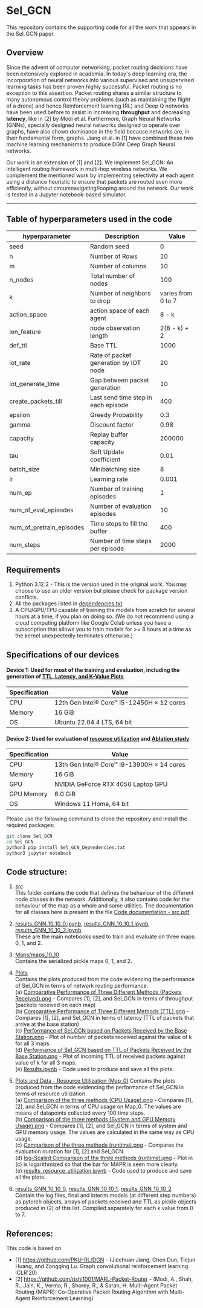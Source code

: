 # Sel_GCN

This repository contains the supporting code for all the work that appears in the Sel_GCN paper. 

## Overview
Since the advent of computer networking, packet routing decisions have been extensively explored in academia. In today's deep learning era, the incorporation of neural networks into various supervised and unsupervised learning tasks has been proven highly successful. Packet routing is no exception to this assertion. Packet routing shares a similar structure to many autonomous control theory problems (such as maintaining the flight of a drone) and hence Reinforcement learning (RL) and Deep Q networks have been used before to assist in increasing **throughput** and decreasing **latency**, like in [2] by Modi et.al. Furthermore, Graph Neural Networks (GNNs), specially designed neural networks designed to operate over graphs, have also shown dominance in the field because networks are, in their fundamental form, graphs. Jiang et.al. in [1] have combined these two machine learning mechanisms to produce DGN: Deep Graph Neural networks. 

Our work is an extension of [1] and [2]. We implement Sel_GCN: An intelligent routing framework in multi-hop wireless networks. We complement the mentioned work by implementing selectivity at each agent using a distance heuristic to ensure that packets are routed even more efficiently, without circumnavigating/looping around the network. Our work is tested in a Jupyter notebook-based simulator. 
***

## Table of hyperparameters used in the code 

| hyperparameter | Description | Value |
| --- | --- | --- |
| seed | Random seed | 0 |
| n | Number of Rows | 10 |
| m | Number of columns | 10 | 
| n_nodes | Total number of nodes | 100 |
| k | Number of neighbors to drop | varies from 0 to 7 | 
| action_space | action space of each agent | 8 - k | 
| len_feature | node observation length | 2(8 - k) + 2 | 
| def_ttl | Base TTL | 1000 | 
| iot_rate | Rate of packet generation by IOT node | 20 |
| iot_generate_time | Gap between packet generation | 10 |
| create_packets_till | Last send time step in each episode | 400 | 
| epsilon | Greedy Probability | 0.3 | 
| gamma | Discount factor | 0.98 | 
| capacity | Replay buffer capacity | 200000 | 
| tau | Soft Update coefficient | 0.01 | 
| batch_size | Minibatching size | 8 | 
| lr | Learning rate | 0.001 | 
| num_ep | Number of training episodes | 1 | 
| num_of_eval_episodes | Number of evaluation episodes | 10 | 
| num_of_pretrain_episodes | Time steps to fill the buffer | 400 | 
| num_steps | Number of time steps per episode | 2000 | 


## Requirements
1. Python 3.12.2 - This is the version used in the original work. You may choose to use an older version but please check for package version conflicts.
2. All the packages listed in [dependencies.txt](https://github.com/NikitaKarthi/Sel_GCN/blob/main/Sel_GCN_Dependencies.txt)
3. A CPU/GPU/TPU capable of training the models from scratch for several hours at a time, if you plan on doing so. (We do not recommend using a cloud computing platform like Google Colab unless you have a subscription that allows you to train models for >= 8 hours at a time as the kernel unexpectedly terminates otherwise.)

## Specifications of our devices

#### Device 1: Used for most of the training and evaluation, including the generation of [TTL, Latency, and K-Value Plots](https://github.com/NikitaKarthi/Sel_GCN/tree/main/Plots)
| Specification | Value |
| --- | --- |
| CPU | 12th Gen Intel® Core™ i5-12450H × 12 cores | 
| Memory | 16 GiB | 
| OS | Ubuntu 22.04.4 LTS, 64 bit | 

#### Device 2: Used for evaluation of [resource utilization](https://github.com/HayagreevJ24/Sel_GCN/tree/main/Plots%20and%20Data%20-%20Resource%20Utilization%20(Map_0)) and [Ablation study](https://github.com/HayagreevJ24/Sel_GCN/tree/main/Ablation%20study%20-%20Number%20of%20hops)
| Specification | Value |
| --- | --- |
| CPU | 13th Gen Intel® Core™ i9-13900H × 14 cores | 
| Memory | 16 GiB | 
| GPU | NVIDIA GeForce RTX 4050 Laptop GPU | 
| GPU Memory | 6.0 GiB |
| OS | Windows 11 Home, 64 bit |

Please use the following command to clone the repository and install the required packages: 
```bash
git clone Sel_GCN
cd Sel_GCN
python3 pip install Sel_GCN_Dependencies.txt
python3 jupyter notebook
```

## Code structure: 

1. [src](https://github.com/NikitaKarthi/Sel_GCN/tree/main/src)<br>
   This folder contains the code that defines the behaviour of the different node classes in the network. Additionally, it also contains code for the behaviour of the map as a whole and some utilities. The documentation for all classes here is present in the file [Code documentation - src.pdf](https://github.com/HayagreevJ24/Sel_GCN/blob/main/Code%20documentation%20-%20src.pdf)
   
2. [results_GNN_10_10_0.ipynb](https://github.com/NikitaKarthi/Sel_GCN/tree/main/results_GNN_10_10_0), [results_GNN_10_10_1.ipynb](https://github.com/NikitaKarthi/Sel_GCN/blob/main/results_GNN_10_10_1.ipynb), [results_GNN_10_10_2.ipynb](https://github.com/NikitaKarthi/Sel_GCN/blob/main/results_GNN_10_10_2.ipynb)<br>
   These are the main notebooks used to train and evaluate on three maps: 0, 1, and 2.

3. [Maps/maps_10_10](https://github.com/NikitaKarthi/Sel_GCN/tree/main/Maps/maps_10_10)<br>
   Contains the serialized pickle maps 0, 1, and 2.

4. [Plots](https://github.com/NikitaKarthi/Sel_GCN/tree/main/Plots)<br>
   Contains the plots produced from the code evidencing the performance of Sel_GCN in terms of network routing performance.<br>
   (a) [Comparative Performance of Three Different Methods (Packets Received).png](https://github.com/NikitaKarthi/Sel_GCN/blob/main/Plots/Comparitive%20Performance%20of%20Three%20Different%20Methods%20(Packets%20Received).png) - Compares [1], [2], and Sel_GCN in terms of throughput (packets received on each map)<br>
   (b) [Comparative Performance of Three Different Methods (TTL).png](https://github.com/NikitaKarthi/Sel_GCN/blob/main/Plots/Comparitive%20Performance%20of%20Three%20Different%20Methods%20(TTL).png) - Compares [1], [2], and Sel_GCN in terms of latency (TTL of packets that arrive at the base station)<br>
   (c) [Performance of Sel_GCN based on Packets Received by the Base Station.png](https://github.com/NikitaKarthi/Sel_GCN/blob/main/Plots/Performance%20of%20Sel_GCN%20based%20on%20Packets%20Received%20by%20the%20Base%20Station.png) - Plot of number of packets received against the value of k for all 3 maps.<br>
   (d) [Performance of Sel_GCN based on TTL of Packets Received by the Base Station.png](https://github.com/NikitaKarthi/Sel_GCN/blob/main/Plots/Performance%20of%20Sel_GCN%20based%20on%20TTL%20of%20Packets%20Received%20by%20the%20Base%20Station.png) - Plot of incoming TTL of received packets against value of k for all 3 maps.<br>
   (e) [Results.ipynb](https://github.com/NikitaKarthi/Sel_GCN/blob/main/Plots/Results.ipynb) - Code used to produce and save all the plots.

5. [Plots and Data - Resource Utilization (Map_0)](https://github.com/HayagreevJ24/Sel_GCN/tree/main/Plots%20and%20Data%20-%20Resource%20Utilization%20(Map_0))
   Contains the plots produced from the code evidencing the performance of Sel_GCN in terms of resource utilization.<br>
   (a) [Comparison of the three methods (CPU Usage).png](https://github.com/HayagreevJ24/Sel_GCN/blob/main/Plots%20and%20Data%20-%20Resource%20Utilization%20(Map_0)/Plots/Comparison%20of%20the%20three%20methods%20(CPU%20Usage).png) - Compares [1], [2], and Sel_GCN in terms of CPU usage on Map_0. The values are means of datapoints collected every 100 time steps.<br>
   (b) [Comparison of the three methods (System and GPU Memory Usage).png](https://github.com/HayagreevJ24/Sel_GCN/blob/main/Plots%20and%20Data%20-%20Resource%20Utilization%20(Map_0)/Plots/Comparison%20of%20the%20three%20methods%20(System%20and%20GPU%20Memory%20Usage).png) - Compares [1], [2], and Sel_GCN in terms of system and GPU memory usage. The values are calculated in the same way as CPU usage.<br>
   (c) [Comparison of the three methods (runtime).png](https://github.com/HayagreevJ24/Sel_GCN/blob/main/Plots%20and%20Data%20-%20Resource%20Utilization%20(Map_0)/Plots/Comparison%20of%20the%20three%20methods%20(runtime).png) - Compares the evaluation duration for [1], [2] and Sel_GCN.<br>
   (d) [log-Scaled Comparison of the three methods (runtime).png](https://github.com/HayagreevJ24/Sel_GCN/blob/main/Plots%20and%20Data%20-%20Resource%20Utilization%20(Map_0)/Plots/log-Scaled%20Comparison%20of%20the%20three%20methods%20(runtime).png) - Plot in (c) is logarithmized so that the bar for MAPR is seen more clearly.<br>
   (e) [results_resource_utilization.ipynb](https://github.com/HayagreevJ24/Sel_GCN/blob/main/Plots%20and%20Data%20-%20Resource%20Utilization%20(Map_0)/results_resource_utilization.ipynb) - Code used to produce and save all the plots.
   

7. [results_GNN_10_10_0](https://github.com/NikitaKarthi/Sel_GCN/tree/main/results_GNN_10_10_0), [results_GNN_10_10_1](https://github.com/NikitaKarthi/Sel_GCN/tree/main/results_GNN_10_10_1), [results_GNN_10_10_2](https://github.com/NikitaKarthi/Sel_GCN/tree/main/results_GNN_10_10_2)<br>
   Contain the log files, final and interim models (at different step numbers) as pytorch objects, arrays of packets received and TTL as pickle objects produced in (2) of this list. Compiled separately for each k value from 0 to 7.

## References: 
This code is based on
- [1] https://github.com/PKU-RL/DGN - (Jiechuan Jiang, Chen Dun, Tiejun Huang, and Zongqing Lu. Graph convolutional reinforcement learning. ICLR'20)
- [2] https://github.com/rishi1001/MARL-Packet-Router - (Modi, A., Shah, R., Jain, K., Verma, R., Shorey, R., & Saran, H. Multi-Agent Packet Routing (MAPR): Co-Operative Packet Routing Algorithm with Multi-Agent Reinforcement Learning)
